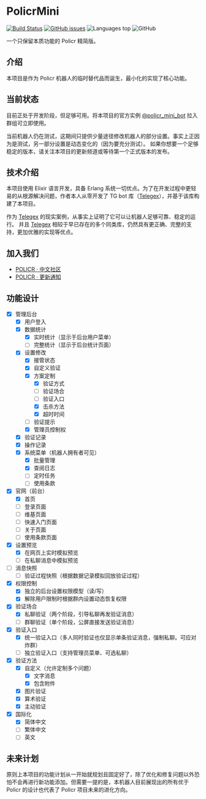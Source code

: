 # PolicrMini

[![Build Status](https://cloud.drone.io/api/badges/Hentioe/policr-mini/status.svg)](https://cloud.drone.io/Hentioe/policr-mini)
[![GitHub issues](https://img.shields.io/github/issues/Hentioe/policr-mini)](https://github.com/Hentioe/policr-mini/issues)
![Languages top](https://img.shields.io/github/languages/top/Hentioe/policr-mini)
![GitHub](https://img.shields.io/github/license/Hentioe/policr-mini)

一个只保留本质功能的 Policr 精简版。

## 介绍

本项目是作为 Policr 机器人的临时替代品而诞生，最小化的实现了核心功能。

## 当前状态

目前正处于开发阶段，但足够可用。将本项目的官方实例 [@policr_mini_bot](https://t.me/policr_mini_bot) 拉入群组可立即使用。

当前机器人仍在测试，这期间只提供少量途径修改机器人的部分设置。事实上正因为是测试，另一部分设置是动态变化的（因为要充分测试）。
如果你想要一个足够稳定的版本，请关注本项目的更新频道或等待第一个正式版本的发布。

## 技术介绍

本项目使用 Elixir 语言开发，具备 Erlang 系统一切优点。为了在开发过程中更轻易的从根源解决问题，作者本人从零开发了 TG bot 库（[Telegex](https://github.com/Hentioe/telegex)），并基于该库构建了本项目。

作为 [Telegex](https://github.com/Hentioe/telegex) 的现实案例，从事实上证明了它可以让机器人足够可靠、稳定的运行。 并且 [Telegex](https://github.com/Hentioe/telegex) 相较于早已存在的多个同类库，仍然具有更正确、完整的支持，更加优雅的实现等优点。

## 加入我们

- [POLICR · 中文社区](https://mini.telestd.me/community)
- [POLICR · 更新通知](https://t.me/policr_changelog)

## 功能设计

- [x] 管理后台
  - [x] 用户登入
  - [x] 数据统计
    - [x] 实时统计（显示于后台用户菜单）
    - [ ] 完整统计（显示于后台统计页面）
  - [x] 设置修改
    - [x] 接管状态
    - [x] 自定义验证
    - [x] 方案定制
      - [x] 验证方式
      - [ ] 验证场合
      - [ ] 验证入口
      - [x] 击杀方法
      - [x] 超时时间
    - [ ] 验证提示
    - [x] 管理员控制权
  - [x] 验证记录
  - [x] 操作记录
  - [x] 系统菜单（机器人拥有者可见）
    - [x] 批量管理
    - [x] 查阅日志
    - [ ] 定时任务
    - [ ] 使用条款
- [x] 官网（前台）
  - [x] 首页
  - [ ] 登录页面
  - [ ] 维基页面
  - [ ] 快速入门页面
  - [ ] 关于页面
  - [ ] 使用条款页面
- [x] 设置预览
  - [x] 在网页上实时模拟预览
  - [ ] 在私聊消息中模拟预览
- [ ] 消息快照
  - [ ] 验证过程快照（根据数据记录模拟回放验证过程）
- [x] 权限控制
  - [x] 独立的后台设置权限模型（读/写）
  - [x] 解除用户限制时根据群内设置动态恢复权限
- [x] 验证场合
  - [x] 私聊验证（两个阶段，引导私聊再发验证消息）
  - [ ] 群聊验证（单个阶段，公屏直接发送验证消息）
- [x] 验证入口
  - [x] 统一验证入口（多人同时验证也仅显示单条验证消息，强制私聊。可应对炸群）
  - [ ] 独立验证入口（支持管理员菜单、可选私聊）
- [x] 验证方法
  - [x] 自定义（允许定制多个问题）
    - [x] 文字消息
    - [x] 包含附件
  - [x] 图片验证
  - [x] 算术验证
  - [x] 主动验证
- [x] 国际化
  - [x] 简体中文
  - [ ] 繁体中文
  - [ ] 英文

## 未来计划

原则上本项目的功能计划从一开始就规划且固定好了，除了优化和修复问题以外恐怕不会再进行新功能添加。但需要一提的是，本机器人目前展现出的所有优于 Policr 的设计也代表了 Policr 项目未来的进化方向。
